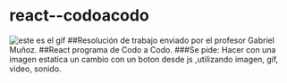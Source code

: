 # react--codoacodo
![este es el gif ](https://tenor.com/es/view/well-i-love-you-gif-4429431123284365858/gifPatricio)
##Resolución de trabajo enviado por el profesor Gabriel Muñoz.
##React programa de Codo a Codo.
###Se pide: Hacer con una imagen estatica un cambio con un boton desde js ,utilizando imagen, gif, video, sonido.
